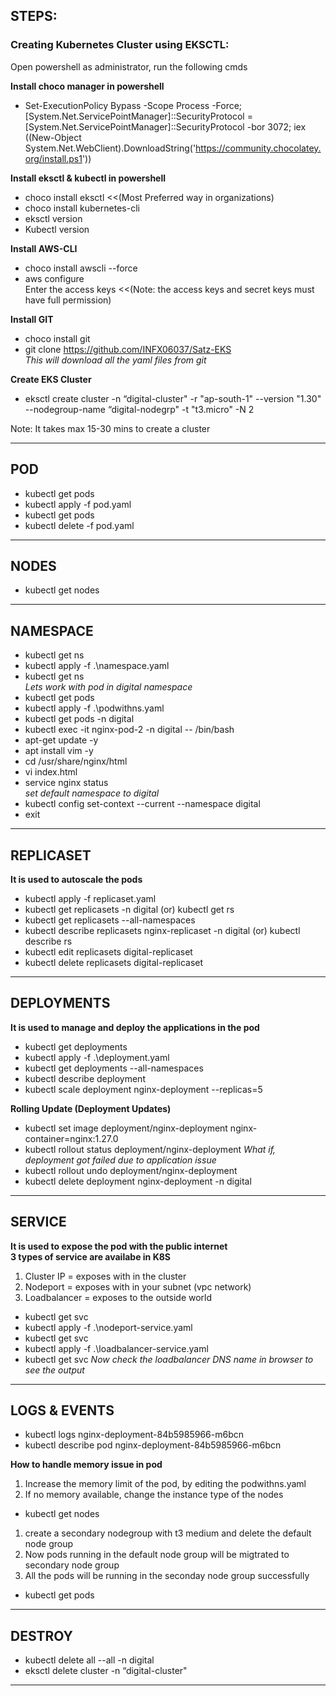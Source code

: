 
STEPS: 
----------------
### Creating Kubernetes Cluster using EKSCTL:
Open powershell as administrator, run the following cmds  

**Install choco manager in powershell**
- Set-ExecutionPolicy Bypass -Scope Process -Force; [System.Net.ServicePointManager]::SecurityProtocol = [System.Net.ServicePointManager]::SecurityProtocol -bor 3072; iex ((New-Object System.Net.WebClient).DownloadString('https://community.chocolatey.org/install.ps1'))

**Install eksctl & kubectl in powershell**
- choco install eksctl <<(Most Preferred way in organizations)
- choco install kubernetes-cli
- eksctl version
- Kubectl version
  
**Install AWS-CLI**
- choco install awscli --force
- aws configure  
  Enter the access keys <<(Note: the access keys and secret keys must have full permission)

**Install GIT**
- choco install git
- git clone https://github.com/INFX06037/Satz-EKS  
 *This will download all the yaml files from git*

**Create EKS Cluster**
- eksctl create cluster -n “digital-cluster" -r "ap-south-1" --version "1.30" --nodegroup-name “digital-nodegrp" -t "t3.micro" -N 2

Note: It takes max 15-30 mins to create a cluster


------------------
POD
-------------------
- kubectl get pods   
- kubectl apply -f pod.yaml
- kubectl get pods
- kubectl delete -f pod.yaml

------------------
NODES
-------------------
- kubectl get nodes

------------------
NAMESPACE
-------------------
- kubectl get ns
- kubectl apply -f .\namespace.yaml
- kubectl get ns  
 *Lets work with pod in digital namespace*  
- kubectl get pods
- kubectl apply -f .\podwithns.yaml
- kubectl get pods -n digital
- kubectl exec -it nginx-pod-2 -n digital -- /bin/bash
- apt-get update -y
- apt install vim -y
- cd /usr/share/nginx/html
- vi index.html
- service nginx status  
 *set default namespace to digital*  
- kubectl config set-context --current --namespace digital
- exit

------------------
REPLICASET
-------------------
**It is used to autoscale the pods**  
- kubectl apply -f replicaset.yaml
- kubectl get replicasets -n digital (or) kubectl get rs
- kubectl get replicasets --all-namespaces
- kubectl describe replicasets nginx-replicaset -n digital (or) kubectl describe rs
- kubectl edit replicasets digital-replicaset
- kubectl delete replicasets digital-replicaset


------------------
DEPLOYMENTS
-------------------
**It is used to manage and deploy the applications in the pod**  
- kubectl get deployments
- kubectl apply -f .\deployment.yaml
- kubectl get deployments --all-namespaces
- kubectl describe deployment
- kubectl scale deployment nginx-deployment --replicas=5

**Rolling Update (Deployment Updates)**
- kubectl set image deployment/nginx-deployment nginx-container=nginx:1.27.0
- kubectl rollout status deployment/nginx-deployment
  *What if, deployment got failed due to application issue*
- kubectl rollout undo deployment/nginx-deployment
- kubectl delete deployment nginx-deployment -n digital


------------------
SERVICE
-------------------
**It is used to expose the pod with the public internet**  
**3 types of service are availabe in K8S**
1. Cluster IP    =  exposes with in the cluster
2. Nodeport      =  exposes with in your subnet (vpc network)
3. Loadbalancer  =  exposes to the outside world
   
- kubectl get svc
- kubectl apply -f .\nodeport-service.yaml
- kubectl get svc
- kubectl apply -f .\loadbalancer-service.yaml
- kubectl get svc
*Now check the loadbalancer DNS name in browser to see the output*


------------------
LOGS & EVENTS
-------------------
- kubectl logs nginx-deployment-84b5985966-m6bcn
- kubectl describe pod nginx-deployment-84b5985966-m6bcn

**How to handle memory issue in pod**  
1. Increase the memory limit of the pod, by editing the podwithns.yaml
2. If no memory available, change the instance type of the nodes  
- kubectl get nodes
1. create a secondary nodegroup with t3 medium and delete the default node group
2. Now pods running in the default node group will be migtrated to secondary node group
3. All the pods will be running in the seconday node group successfully
- kubectl get pods

------------------
DESTROY
-------------------
- kubectl delete all --all -n digital
- eksctl delete cluster -n “digital-cluster"
 ---
